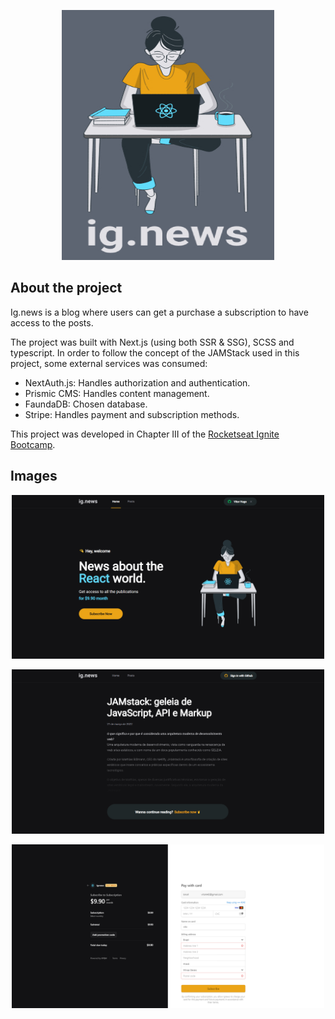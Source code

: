 <p align="center">
  <img width="340" height="400" src="https://github.com/VitiHugo/ignews/blob/master/.github/Banner.jpg?raw=true">
</p>

## About the project

Ig.news is a blog where users can get a purchase a subscription to have access to the posts.

The project was built with Next.js (using both SSR & SSG), SCSS and typescript. In order to follow the concept of the JAMStack used in this project, some external services was consumed:
- NextAuth.js: Handles authorization and authentication.
- Prismic CMS: Handles content management.
- FaundaDB: Chosen database.
- Stripe: Handles payment and subscription methods.

This project was developed in Chapter III of the [Rocketseat Ignite Bootcamp](https://www.rocketseat.com.br/).

## Images
<p align="center">
  <img width="500" src="https://github.com/VitiHugo/ignews/blob/master/.github/Home.PNG?raw=true">
</p>

<p align="center">
  <img width="500" src="https://github.com/VitiHugo/ignews/blob/master/.github/Preview.PNG?raw=true">
</p>

<p align="center">
  <img width="500" src="https://github.com/VitiHugo/ignews/blob/master/.github/Payment.PNG?raw=true">
</p>
